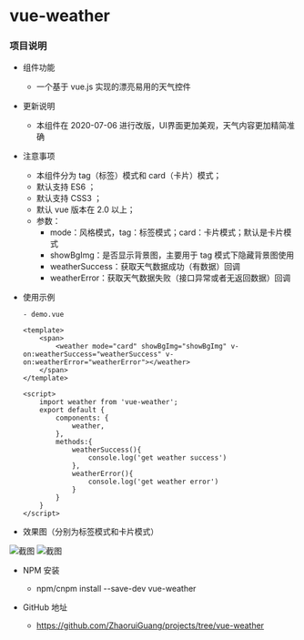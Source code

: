 # vue-weather

### 项目说明
- 组件功能
    - 一个基于 vue.js 实现的漂亮易用的天气控件

- 更新说明
	- 本组件在 2020-07-06 进行改版，UI界面更加美观，天气内容更加精简准确

- 注意事项
    - 本组件分为 tag（标签）模式和 card（卡片）模式；
    - 默认支持 ES6 ；
    - 默认支持 CSS3 ；
    - 默认 vue 版本在 2.0 以上；
	- 参数：
		- mode：风格模式，tag：标签模式；card：卡片模式；默认是卡片模式
		- showBgImg：是否显示背景图，主要用于 tag 模式下隐藏背景图使用
		- weatherSuccess：获取天气数据成功（有数据）回调
		- weatherError：获取天气数据失败（接口异常或者无返回数据）回调

- 使用示例
    ```
    - demo.vue
    
   <template>
		<span>
			<weather mode="card" showBgImg="showBgImg" v-on:weatherSuccess="weatherSuccess" v-on:weatherError="weatherError"></weather>
		</span>
   </template>
   
   <script>
		import weather from 'vue-weather';
		export default {
			components: {
				weather,
			},
			methods:{
				weatherSuccess(){
					console.log('get weather success')
				},
				weatherError(){
					console.log('get weather error')
				}
			}
		}
   </script>
	
    ```
- 效果图（分别为标签模式和卡片模式）

![截图](https://p0.ssl.qhimg.com/t01dd1348ebc81f78e9.png)
![截图](https://p3.ssl.qhimg.com/t0153ae433e5d13a3b7.png)

- NPM 安装
    - npm/cnpm  install  --save-dev  vue-weather
	
- GitHub 地址
    - https://github.com/ZhaoruiGuang/projects/tree/vue-weather
